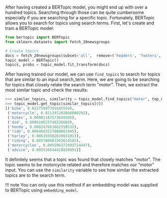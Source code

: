 After having created a BERTopic model, you might end up with over a hundred topics. Searching through those
can be quite cumbersome especially if you are searching for a specific topic. Fortunately, BERTopic allows you
to search for topics using search terms. First, let's create and train a BERTopic model:


```python
from bertopic import BERTopic
from sklearn.datasets import fetch_20newsgroups

# Create topics
docs = fetch_20newsgroups(subset='all',  remove=('headers', 'footers', 'quotes'))['data']
topic_model = BERTopic()
topics, probs = topic_model.fit_transform(docs)
```

After having trained our model, we can use `find_topics` to search for topics that are similar
to an input search_term. Here, we are going to be searching for topics that closely relate the
search term "motor". Then, we extract the most similar topic and check the results:

```python
>>> similar_topics, similarity = topic_model.find_topics("motor", top_n=5)
>>> topic_model.get_topic(similar_topics[0])
[('bike', 0.02275997701645559),
 ('motorcycle', 0.011391202866080292),
 ('bikes', 0.00981187573649205),
 ('dod', 0.009614623748226669),
 ('honda', 0.008247663662558535),
 ('ride', 0.0064683227888861945),
 ('harley', 0.006355502638631013),
 ('riding', 0.005766601561614182),
 ('motorcycles', 0.005596372493714447),
 ('advice', 0.005534544418830091)]
```

It definitely seems that a topic was found that closely matches "motor". The topic seems to be motorcycle
related and therefore matches our "motor" input. You can use the `similarity` variable to see how similar
the extracted topics are to the search term.

!!! note
    You can only use this method if an embedding model was supplied to BERTopic using `embedding_model`.
